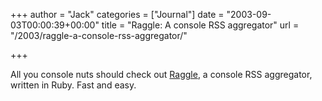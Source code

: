 +++
author = "Jack"
categories = ["Journal"]
date = "2003-09-03T00:00:39+00:00"
title = "Raggle: A console RSS aggregator"
url = "/2003/raggle-a-console-rss-aggregator/"

+++

All you console nuts should check out [Raggle][1], a console RSS aggregator, written in Ruby. Fast and easy.

 [1]: http://www.pablotron.org/software/raggle/